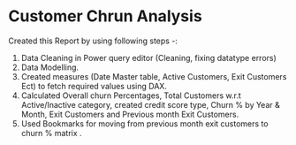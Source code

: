 # Customer Chrun Analysis

Created this Report by using following steps -:
1) Data Cleaning in Power query editor (Cleaning, fixing datatype errors)
2) Data Modelling.
3) Created measures (Date Master table, Active Customers, Exit Customers Ect) to fetch required values using DAX.
4) Calculated Overall churn Percentages, Total Customers w.r.t Active/Inactive category, created credit score type, Churn % by Year & Month, Exit Customers and Previous month Exit Customers.
6) Used Bookmarks for moving from previous month exit customers to churn % matrix .
